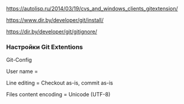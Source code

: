 <https://autolisp.ru/2014/03/19/cvs_and_windows_clients_gitextension/>

<https://www.dir.by/developer/git/install/>

<https://dir.by/developer/git/gitignore/>

### Настройки Git Extentions

Git-Config

User name =

Line editing = Checkout as-is, commit as-is

Files content encoding = Unicode (UTF-8)



